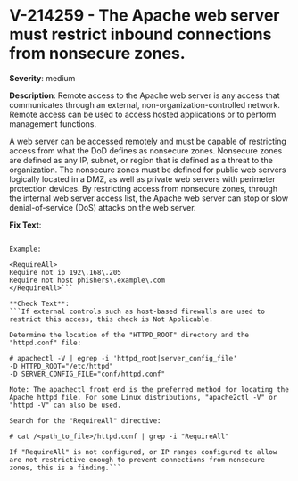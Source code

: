 # V-214259 - The Apache web server must restrict inbound connections from nonsecure zones.

**Severity**: medium

**Description**:
Remote access to the Apache web server is any access that communicates through an external, non-organization-controlled network. Remote access can be used to access hosted applications or to perform management functions.

A web server can be accessed remotely and must be capable of restricting access from what the DoD defines as nonsecure zones. Nonsecure zones are defined as any IP, subnet, or region that is defined as a threat to the organization. The nonsecure zones must be defined for public web servers logically located in a DMZ, as well as private web servers with perimeter protection devices. By restricting access from nonsecure zones, through the internal web server access list, the Apache web server can stop or slow denial-of-service (DoS) attacks on the web server.

**Fix Text**:
```Configure the "http\.conf" file to include restrictions\.

Example:

<RequireAll>
Require not ip 192\.168\.205
Require not host phishers\.example\.com
</RequireAll>```

**Check Text**:
```If external controls such as host-based firewalls are used to restrict this access, this check is Not Applicable.

Determine the location of the "HTTPD_ROOT" directory and the "httpd.conf" file:

# apachectl -V | egrep -i 'httpd_root|server_config_file'
-D HTTPD_ROOT="/etc/httpd"
-D SERVER_CONFIG_FILE="conf/httpd.conf"

Note: The apachectl front end is the preferred method for locating the Apache httpd file. For some Linux distributions, "apache2ctl -V" or  "httpd -V" can also be used. 

Search for the "RequireAll" directive:

# cat /<path_to_file>/httpd.conf | grep -i "RequireAll"

If "RequireAll" is not configured, or IP ranges configured to allow are not restrictive enough to prevent connections from nonsecure zones, this is a finding.```
